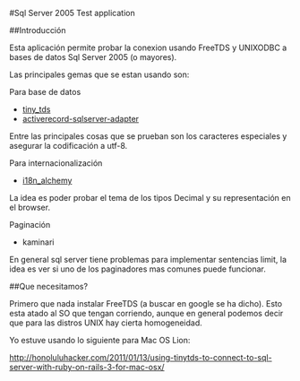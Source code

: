#Sql Server 2005 Test application

##Introducción

Esta aplicación permite probar la conexion usando FreeTDS y UNIXODBC a bases de datos Sql Server 2005 (o mayores).

Las principales gemas que se estan usando son:

Para base de datos
* [tiny_tds](https://github.com/rails-sqlserver/tiny_tds)
* [activerecord-sqlserver-adapter](https://github.com/rails-sqlserver/activerecord-sqlserver-adapter)

Entre las principales cosas que se prueban son los caracteres especiales y asegurar la codificación a utf-8.

Para internacionalización
* [i18n_alchemy](https://github.com/rails-sqlserver/tiny_tds)

La idea es poder probar el tema de los tipos Decimal y su representación en el browser.

Paginación
* kaminari

En general sql server tiene problemas para implementar sentencias limit, la idea es ver si uno de los paginadores mas comunes puede funcionar.

##Que necesitamos?

Primero que nada instalar FreeTDS (a buscar en google se ha dicho). Esto esta atado al SO que tengan corriendo, aunque en general podemos decir que para las distros UNIX hay cierta homogeneidad.

Yo estuve usando lo siguiente para Mac OS Lion:

http://honoluluhacker.com/2011/01/13/using-tinytds-to-connect-to-sql-server-with-ruby-on-rails-3-for-mac-osx/